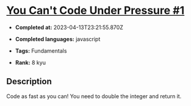 # [You Can't Code Under Pressure #1](https://www.codewars.com/kata/53ee5429ba190077850011d4)

- **Completed at:** 2023-04-13T23:21:55.870Z

- **Completed languages:** javascript

- **Tags:** Fundamentals

- **Rank:** 8 kyu

## Description

Code as fast as you can! You need to double the integer and return it.
